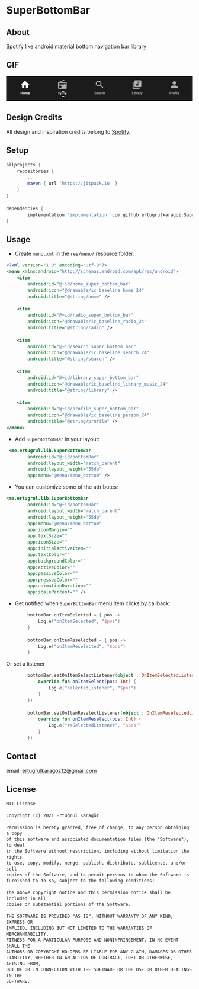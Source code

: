 # SuperBottomBar

## About
Spotify like android material bottom navigation bar library

## GIF
<img src="https://github.com/ertugrulkaragoz/SuperBottomBar/blob/master/GIF/superbottombar.gif"/>

## Design Credits
All design and inspiration credits belong to [Spotify](https://play.google.com/store/apps/details?id=com.spotify.music&hl=tr).


## Setup

```gradle
allprojects {
	repositories {
		...
		maven { url 'https://jitpack.io' }
	}
}

dependencies {
        implementation 'implementation 'com.github.ertugrulkaragoz:SuperBottomBar:0.1'
}
```

## Usage

-   Create `menu.xml` in the `res/menu/` resource folder:
```xml
<?xml version="1.0" encoding="utf-8"?>
<menu xmlns:android="http://schemas.android.com/apk/res/android">
    <item
        android:id="@+id/home_super_bottom_bar"
        android:icon="@drawable/ic_baseline_home_24"
        android:title="@string/home" />

    <item
        android:id="@+id/radio_super_bottom_bar"
        android:icon="@drawable/ic_baseline_radio_24"
        android:title="@string/radio" />

    <item
        android:id="@+id/search_super_bottom_bar"
        android:icon="@drawable/ic_baseline_search_24"
        android:title="@string/search" />

    <item
        android:id="@+id/library_super_bottom_bar"
        android:icon="@drawable/ic_baseline_library_music_24"
        android:title="@string/library" />

    <item
        android:id="@+id/profile_super_bottom_bar"
        android:icon="@drawable/ic_baseline_person_24"
        android:title="@string/profile" />
</menu>
```
- Add `SuperBottomBar` in your layout:
```xml
 <me.ertugrul.lib.SuperBottomBar
        android:id="@+id/bottomBar"
        android:layout_width="match_parent"
        android:layout_height="55dp"
        app:menu="@menu/menu_bottom" />
```
-   You can customize some of the attributes:
```xml
<me.ertugrul.lib.SuperBottomBar
        android:id="@+id/bottomBar"
        android:layout_width="match_parent"
        android:layout_height="55dp"
        app:menu="@menu/menu_bottom"
        app:iconMargin=""
        app:textSize=""
        app:iconSize=""
        app:initialActiveItem=""
        app:textColor=""
        app:backgroundColor=""
        app:activeColor=""
        app:passiveColor=""
        app:pressedColor=""
        app:animationDuration=""
        app:scalePercent="" />
```

-   Get notified when `SuperBottomBar` menu item clicks by callback:
```kotlin
        bottomBar.onItemSelected = { pos ->
            Log.e("onItemSelected", "$pos")
        }

        bottomBar.onItemReselected = { pos ->
            Log.e("onItemReselected", "$pos")
        }
```
Or set a listener
```kotlin 
        bottomBar.setOnItemSelectListener(object : OnItemSelectedListener {
            override fun onItemSelect(pos: Int) {
                Log.e("selectedListener", "$pos")
            }
        })

        bottomBar.setOnItemReselectListener(object : OnItemReselectedListener {
            override fun onItemReselect(pos: Int) {
                Log.e("reSelectedListener", "$pos")
            }
        })
```


## Contact
email: ertugrulkaragoz12@gmail.com

## License
```
MIT License

Copyright (c) 2021 Ertuğrul Karagöz

Permission is hereby granted, free of charge, to any person obtaining a copy
of this software and associated documentation files (the "Software"), to deal
in the Software without restriction, including without limitation the rights
to use, copy, modify, merge, publish, distribute, sublicense, and/or sell
copies of the Software, and to permit persons to whom the Software is
furnished to do so, subject to the following conditions:

The above copyright notice and this permission notice shall be included in all
copies or substantial portions of the Software.

THE SOFTWARE IS PROVIDED "AS IS", WITHOUT WARRANTY OF ANY KIND, EXPRESS OR
IMPLIED, INCLUDING BUT NOT LIMITED TO THE WARRANTIES OF MERCHANTABILITY,
FITNESS FOR A PARTICULAR PURPOSE AND NONINFRINGEMENT. IN NO EVENT SHALL THE
AUTHORS OR COPYRIGHT HOLDERS BE LIABLE FOR ANY CLAIM, DAMAGES OR OTHER
LIABILITY, WHETHER IN AN ACTION OF CONTRACT, TORT OR OTHERWISE, ARISING FROM,
OUT OF OR IN CONNECTION WITH THE SOFTWARE OR THE USE OR OTHER DEALINGS IN THE
SOFTWARE.
```

